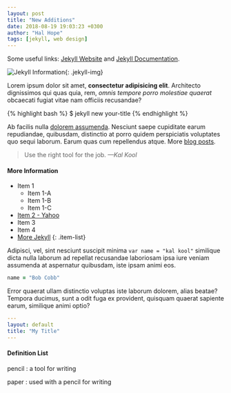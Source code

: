 ```yaml
---
layout: post
title: "New Additions"
date: 2018-08-19 19:03:23 +0300
author: "Hal Hope"
tags: [jekyll, web design]
---
```


Some useful links: [Jekyll Website][1] and [Jekyll Documentation][2].

![Jekyll Information]({{site.baseurl}}/images/jekyll.png "Jekyll SSG"){: .jekyll-img}

Lorem ipsum dolor sit amet, **consectetur adipisicing elit**. Architecto dignissimos qui quas quia, rem, *omnis tempore porro molestiae quaerat* obcaecati fugiat vitae nam officiis recusandae?

{% highlight bash %}
$ jekyll new your-title
{% endhighlight %}

Ab facilis nulla [dolorem assumenda](http://www.google.com "Google"). Nesciunt saepe cupiditate earum repudiandae, quibusdam, distinctio at porro quidem perspiciatis voluptates quo sequi laborum. Earum quas cum repellendus atque. More [blog posts]({{site.baseurl}}/index.html).

>Use the right tool for the job.
><cite>&mdash;Kal Kool</cite>

#### More Information

* Item 1
  * Item 1-A
  * Item 1-B
  * Item 1-C
* [Item 2 - Yahoo](http://www.yahoo.com "Yahoo")
* Item 3
* Item 4
* [More Jekyll][1]
{: .item-list}

Adipisci, vel, sint nesciunt suscipit minima `var name = "kal kool"` similique dicta nulla laborum ad repellat recusandae laboriosam ipsa iure veniam assumenda at aspernatur quibusdam, iste ipsam animi eos.

``` ruby
name = "Bob Cobb"
```

Error quaerat ullam distinctio voluptas iste laborum dolorem, alias beatae? Tempora ducimus, sunt a odit fuga ex provident, quisquam quaerat sapiente earum, similique animi optio?

``` yaml
---
layout: default
title: "My Title"
---
```

#### Definition List

pencil
: a tool for writing

paper
: used with a pencil for writing


[1]: http://jekyllrb.com "Jekyll"
[2]: http://jekyllrb.com/docs/home/ "Jekyll Documentation"